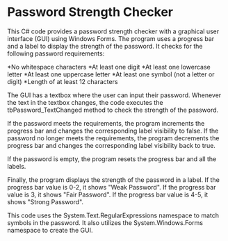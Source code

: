 # Password Strength Checker
This C# code provides a password strength checker with a graphical user interface (GUI)
using Windows Forms. The program uses a progress bar and a label to display the strength
of the password. It checks for the following password requirements:

*No whitespace characters
*At least one digit
*At least one lowercase letter
*At least one uppercase letter
*At least one symbol (not a letter or digit)
*Length of at least 12 characters

The GUI has a textbox where the user can input their password. Whenever the text in the
textbox changes, the code executes the tbPassword_TextChanged method to check the strength 
of the password.

If the password meets the requirements, the program increments the progress bar and changes 
the corresponding label visibility to false. If the password no longer meets the requirements, 
the program decrements the progress bar and changes the corresponding label visibility back to true.

If the password is empty, the program resets the progress bar and all the labels.

Finally, the program displays the strength of the password in a label. If the progress bar 
value is 0-2, it shows "Weak Password". If the progress bar value is 3, it shows "Fair Password".
If the progress bar value is 4-5, it shows "Strong Password".

This code uses the System.Text.RegularExpressions namespace to match symbols in the password.
It also utilizes the System.Windows.Forms namespace to create the GUI.